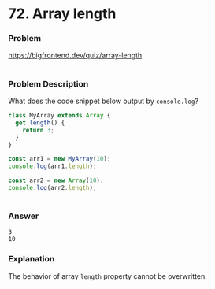 # 72. Array length

### Problem

https://bigfrontend.dev/quiz/array-length

#

### Problem Description

What does the code snippet below output by `console.log`?

```js
class MyArray extends Array {
  get length() {
    return 3;
  }
}

const arr1 = new MyArray(10);
console.log(arr1.length);

const arr2 = new Array(10);
console.log(arr2.length);
```

#

### Answer

```
3
10
```

### Explanation

The behavior of array `length` property cannot be overwritten.
